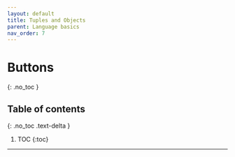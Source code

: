 ```yaml
---
layout: default
title: Tuples and Objects
parent: Language basics
nav_order: 7
---
```


# Buttons
{: .no_toc }

## Table of contents
{: .no_toc .text-delta }

1. TOC
{:toc}

---
